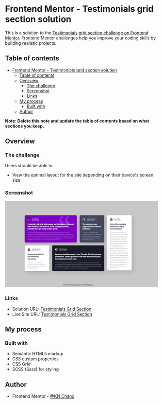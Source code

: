 # Frontend Mentor - Testimonials grid section solution

This is a solution to the [Testimonials grid section challenge on Frontend Mentor](https://www.frontendmentor.io/challenges/testimonials-grid-section-Nnw6J7Un7). Frontend Mentor challenges help you improve your coding skills by building realistic projects.

## Table of contents

- [Frontend Mentor - Testimonials grid section solution](#frontend-mentor---testimonials-grid-section-solution)
  - [Table of contents](#table-of-contents)
  - [Overview](#overview)
    - [The challenge](#the-challenge)
    - [Screenshot](#screenshot)
    - [Links](#links)
  - [My process](#my-process)
    - [Built with](#built-with)
  - [Author](#author)

**Note: Delete this note and update the table of contents based on what sections you keep.**

## Overview

### The challenge

Users should be able to:

- View the optimal layout for the site depending on their device's screen size

### Screenshot

![Testimonials Grid Section Screenshot](./images/Testimonials-screenshot.png)

### Links

- Solution URL: [Testimonials Grid Section](https://www.frontendmentor.io/solutions/testimonials-grid-section-scss-grid-XUlL59kqNb/)
- Live Site URL: [Testimonials Grid Section](https://kaiens-lab.github.io/Testimonioals-Grid-Section/)

## My process

### Built with

- Semantic HTML5 markup
- CSS custom properties
- CSS Grid
- SCSS (Sass) for styling

## Author

- Frontend Mentor - [@KN Chang](https://www.frontendmentor.io/profile/yourusername)
